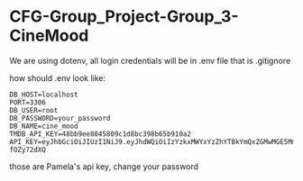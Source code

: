 # CFG-Group_Project-Group_3-CineMood


We are using dotenv, all login credentials will be in .env file that is .gitignore 

how should .env look like:

````
DB_HOST=localhost
PORT=3306
DB_USER=root
DB_PASSWORD=your_password
DB_NAME=cine_mood
TMDB_API_KEY=48bb9ee8045809c1d8bc398b65b910a2
API_KEY=eyJhbGciOiJIUzI1NiJ9.eyJhdWQiOiIzYzkxMWYxYzZhYTBkYmQxZGMwMGE5MmE4NTg5ZDNmMyIsIm5iZiI6MTczMzE2NjA3Mi40OTEwMDAyLCJzdWIiOiI2NzRlMDNmOGQ4YWM0NTY3M2QxM2Y3N2MiLCJzY29wZXMiOlsiYXBpX3JlYWQiXSwidmVyc2lvbiI6MX0.LpLe6g8Dajwsk15oqX5pia5OxyfE2EDYo-fOZy72dXQ

````
those are Pamela's api key, change your password
